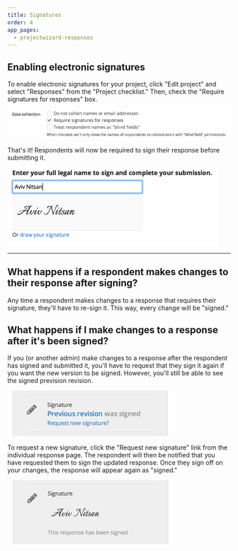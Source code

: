 ```yaml
---
title: Signatures
order: 4
app_pages:
  - projectwizard-responses
---
```


## Enabling electronic signatures

To enable electronic signatures for your project, click "Edit project" and select "Responses" from the "Project checklist." Then, check the "Require signatures for responses" box.

![require signatures](../images/require_signatures.png)

That's it! Respondents will now be required to sign their response before submitting it.

![signature](../images/signature.png)

---

## What happens if a respondent makes changes to their response after signing?
Any time a respondent makes changes to a response that requires their signature, they'll have to re-sign it. This way, every change will be "signed."

## What happens if I make changes to a response after it's been signed?
If you (or another admin) make changes to a response after the respondent has signed and submitted it, you'll have to request that they sign it again if you want the new version to be signed. However, you'll still be able to see the signed prevision revision.

![request new signature](../images/request_new_signature.png)

To request a new signature, click the "Request new signature" link from the individual response page. The respondent will then be notified that you have requested them to sign the updated response. Once they sign off on your changes, the response will appear again as "signed."

![signed response](../images/signed_response.png)
